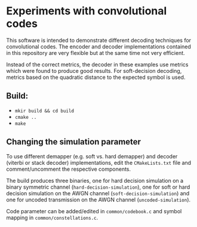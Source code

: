 # Experiments with convolutional codes

This software is intended to demonstrate different decoding techniques for convolutional codes. The encoder and decoder implementations contained in this repository are very flexible but at the same time not very efficient.

Instead of the correct metrics, the decoder in these examples use metrics which were found to produce good results. For soft-decision decoding, metrics based on the quadratic distance to the expected symbol is used.

## Build:

- `mkir build && cd build`
- `cmake ..`
- `make`

## Changing the simulation parameter

To use different demapper (e.g. soft vs. hard demapper) and decoder (viterbi or stack decoder) implementations, edit the `CMakeLists.txt` file and comment/uncomment the respective components.

The build produces three binaries, one for hard decision simulation on a binary symmetric channel (`hard-decision-simulation`), one for soft or hard decision simulation on the AWGN channel (`soft-decision-simulation`) and one for uncoded transmission on the AWGN channel (`uncoded-simulation`).

Code parameter can be added/edited in `common/codebook.c` and symbol mapping in `common/constellations.c`.
